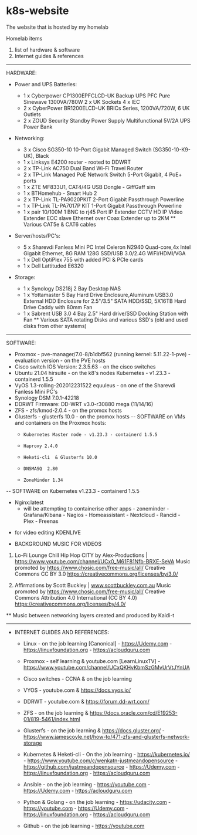 # k8s-website
The website that is hosted by my homelab

Homelab items

1. list of hardware & software
2. Internet guides & references
------------------------------------------------------------------------------------------------------------------------
HARDWARE:
* Power and UPS Batteries:
  - 1 x Cyberpower CP1300EPFCLCD-UK Backup UPS PFC Pure Sinewave 1300VA/780W 2 x UK Sockets 4 x IEC
  - 2 x CyberPower BR1200ELCD-UK BRICs Series, 1200VA/720W, 6 UK Outlets 
  - 2 x ZOUD Security Standby Power Supply Multifunctional 5V/2A UPS Power Bank 

* Networking:
  - 3 x Cisco SG350-10 10-Port Gigabit Managed Switch (SG350-10-K9-UK), Black
  - 1 x Linksys E4200 router - rooted to DDWRT
  - 2 x TP-Link AC750 Dual Band Wi-Fi Travel Router
  - 2 x TP-Link Managed PoE Network Switch 5-Port Gigabit, 4 PoE+ ports
  - 1 x ZTE MF833U1, CAT4/4G USB Dongle - GiffGaff sim
  - 1 x BTHomehub - Smart Hub 2
  - 2 x TP-Link TL-PA9020PKIT 2-Port Gigabit Passthrough Powerline
  - 1 x TP-Link TL-PA7017P KIT 1-Port Gigabit Passthrough Powerline
  - 1 x pair 10/100M 1 BNC to rj45 Port IP Extender CCTV HD IP Video Extender EOC slave Ethernet over Coax Extender up to 2KM
    ** Various CAT5e & CAT6 cables

* Server/hosts/PC's:
  - 5 x Sharevdi Fanless Mini PC Intel Celeron N2940 Quad-core,4x Intel Gigabit Ethernet, 8G RAM 128G SSD/USB 3.0/2.4G WiFi/HDMI/VGA
  - 1 x Dell OptiPlex 755 with added PCI & PCIe cards
  - 1 x Dell Lattituded E6320

* Storage:
  - 1 x Synology DS218j 2 Bay Desktop NAS
  - 1 x Yottamaster 5 Bay Hard Drive Enclosure,Aluminum USB3.0 External HDD Enclosure for 2.5"/3.5" SATA HDD/SSD, 5X16TB Hard Drive Caddy with 80mm Fan
  - 1 x Sabrent USB 3.0 4 Bay 2.5" Hard drive/SSD Docking Station with Fan
    ** Various SATA rotating Disks and various SSD's (old and used disks from other systems)

----------------------------------------
SOFTWARE:
- Proxmox - pve-manager/7.0-8/b1dbf562 (running kernel: 5.11.22-1-pve) - evaluation version - on the PVE hosts
- Cisco switch IOS Version: 2.3.5.63 - on the cisco switches
- Ubuntu 21.04 hirsuite - on the k8's nodes
    Kubernetes - v1.23.3 - containerd 1.5.5
- VyOS 1.3-rolling-202012231522 equuleus - on one of the Sharevdi Fanless Mini PC's
- Synology DSM 7.0.1-42218
- DDRWT Firmware: DD-WRT v3.0-r30880 mega (11/14/16)
- ZFS - zfs/kmod-2.0.4 - on the promox hosts
- Glusterfs - glusterfs 10.0 - on the promox hosts
--   SOFTWARE on VMs and containers on the Proxmox hosts:
  -     Kubernetes Master node - v1.23.3 - containerd 1.5.5
  -     Haproxy 2.4.0
  -     Heketi-cli  & Glusterfs 10.0
  -     DNSMASQ  2.80
  -     ZoneMinder 1.34
--  SOFTWARE on Kubernetes v1.23.3 - containerd 1.5.5
   -    Nginx:latest
        * will be attempting to containerise other apps
      -     zoneminder
      -     Grafana/Kibana
      -     Nagios
      -     Homeassistant
      -     Nextcloud
      -     Rancid
      -     Plex
      -     Freenas

* for video editing KDENLIVE

* BACKGROUND MUSIC FOR VIDEOS

1.  Lo-Fi Lounge Chill Hip Hop CITY by Alex-Productions | https://www.youtube.com/channel/UCx0_M61F81Nfb-BRXE-SeVA
    Music promoted by https://www.chosic.com/free-music/all/
    Creative Commons CC BY 3.0
    https://creativecommons.org/licenses/by/3.0/


2.  Affirmations by Scott Buckley | www.scottbuckley.com.au
    Music promoted by https://www.chosic.com/free-music/all/
    Creative Commons Attribution 4.0 International (CC BY 4.0)
    https://creativecommons.org/licenses/by/4.0/

** Music between networking layers created and produced by Kaidi-t

------------------------------------------------------------------------------------------------------------------------
* INTERNET GUIDES AND REFERENCES:

   - Linux - on the job learning [Canonical]
          - https://Udemy.com 
          - https://linuxfoundation.org 
          - https://acloudguru.com 

  - Proxmox - self learning & youtube.com [LearnLinuxTV] - https://www.youtube.com/channel/UCxQKHvKbmSzGMvUrVtJYnUA

  - Cisco switches - CCNA & on the job learning

  - VYOS - youtube.com & https://docs.vyos.io/

  - DDRWT - youtube.com & https://forum.dd-wrt.com/

  - ZFS - on the job learning & https://docs.oracle.com/cd/E19253-01/819-5461/index.html

  - Glusterfs - on the job learning & https://docs.gluster.org/
              - https://www.jamescoyle.net/how-to/471-zfs-and-glusterfs-network-storage  

  - Kubernetes & Heketi-cli
           - On the job learning
           - https://kubernetes.io/ 
           - https://www.youtube.com/c/wenkatn-justmeandopensource
           - https://github.com/justmeandopensource
           - https://Udemy.com 
           - https://linuxfoundation.org 
           - https://acloudguru.com 

  - Ansible - on the job learning
        - https://youtube.com
        - https://Udemy.com 
        - https://acloudguru.com 

  - Python & Golang - on the job learning
                - https://udacity.com
                - https://youtube.com
                - https://Udemy.com 
                - https://linuxfoundation.org 
                - https://acloudguru.com 

  - Github  - on the job learning
        - https://youtube.com
